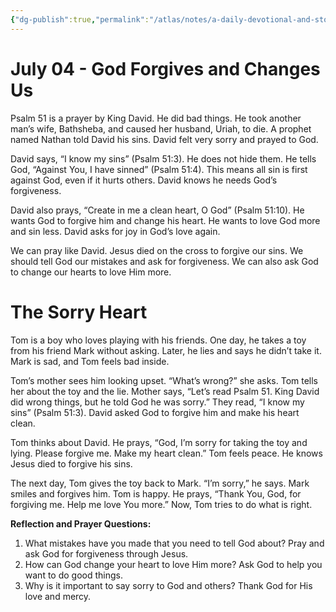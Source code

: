 ```yaml
---
{"dg-publish":true,"permalink":"/atlas/notes/a-daily-devotional-and-story-07-04/"}
---
```


# **July 04 -** **God Forgives and Changes Us**

Psalm 51 is a prayer by King David. He did bad things. He took another man’s wife, Bathsheba, and caused her husband, Uriah, to die. A prophet named Nathan told David his sins. David felt very sorry and prayed to God.

David says, “I know my sins” (Psalm 51:3). He does not hide them. He tells God, “Against You, I have sinned” (Psalm 51:4). This means all sin is first against God, even if it hurts others. David knows he needs God’s forgiveness.

David also prays, “Create in me a clean heart, O God” (Psalm 51:10). He wants God to forgive him and change his heart. He wants to love God more and sin less. David asks for joy in God’s love again.

We can pray like David. Jesus died on the cross to forgive our sins. We should tell God our mistakes and ask for forgiveness. We can also ask God to change our hearts to love Him more.

# **The Sorry Heart**

Tom is a boy who loves playing with his friends. One day, he takes a toy from his friend Mark without asking. Later, he lies and says he didn’t take it. Mark is sad, and Tom feels bad inside.

Tom’s mother sees him looking upset. “What’s wrong?” she asks. Tom tells her about the toy and the lie. Mother says, “Let’s read Psalm 51. King David did wrong things, but he told God he was sorry.” They read, “I know my sins” (Psalm 51:3). David asked God to forgive him and make his heart clean.

Tom thinks about David. He prays, “God, I’m sorry for taking the toy and lying. Please forgive me. Make my heart clean.” Tom feels peace. He knows Jesus died to forgive his sins.

The next day, Tom gives the toy back to Mark. “I’m sorry,” he says. Mark smiles and forgives him. Tom is happy. He prays, “Thank You, God, for forgiving me. Help me love You more.” Now, Tom tries to do what is right.

**Reflection and Prayer Questions:**

1. What mistakes have you made that you need to tell God about? Pray and ask God for forgiveness through Jesus.
2. How can God change your heart to love Him more? Ask God to help you want to do good things.
3. Why is it important to say sorry to God and others? Thank God for His love and mercy.